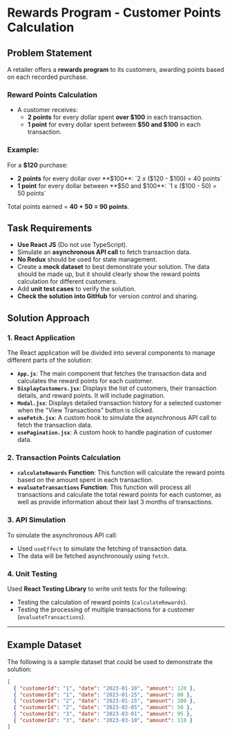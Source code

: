 # Rewards Program - Customer Points Calculation

## Problem Statement

A retailer offers a **rewards program** to its customers, awarding points based on each recorded purchase.

### Reward Points Calculation

- A customer receives:
  - **2 points** for every dollar spent **over $100** in each transaction.
  - **1 point** for every dollar spent between **$50 and $100** in each transaction.

### Example:

For a **$120** purchase:

- **2 points** for every dollar over **$100**: `2 x ($120 - $100) = 40 points`
- **1 point** for every dollar between **$50 and $100**: `1 x ($100 - 50) = 50 points`

Total points earned = **40 + 50 = 90 points**.

## Task Requirements

- **Use React JS** (Do not use TypeScript).
- Simulate an **asynchronous API call** to fetch transaction data.
- **No Redux** should be used for state management.
- Create a **mock dataset** to best demonstrate your solution. The data should be made up, but it should clearly show the reward points calculation for different customers.
- Add **unit test cases** to verify the solution.
- **Check the solution into GitHub** for version control and sharing.

## Solution Approach

### 1. **React Application**

The React application will be divided into several components to manage different parts of the solution:

- **`App.js`**: The main component that fetches the transaction data and calculates the reward points for each customer.
- **`DisplayCustomers.jsx`**: Displays the list of customers, their transaction details, and reward points. It will include pagination.
- **`Modal.jsx`**: Displays detailed transaction history for a selected customer when the "View Transactions" button is clicked.
- **`useFetch.jsx`**: A custom hook to simulate the asynchronous API call to fetch the transaction data.
- **`usePagination.jsx`**: A custom hook to handle pagination of customer data.

### 2. **Transaction Points Calculation**

- **`calculateRewards` Function**: This function will calculate the reward points based on the amount spent in each transaction.
- **`evaluateTransactions` Function**: This function will process all transactions and calculate the total reward points for each customer, as well as provide information about their last 3 months of transactions.

### 3. **API Simulation**

To simulate the asynchronous API call:

- Used `useEffect` to simulate the fetching of transaction data.
- The data will be fetched asynchronously using `fetch`.

### 4. **Unit Testing**

Used **React Testing Library** to write unit tests for the following:

- Testing the calculation of reward points (`calculateRewards`).
- Testing the processing of multiple transactions for a customer (`evaluateTransactions`).

---

## Example Dataset

The following is a sample dataset that could be used to demonstrate the solution:

```json
[
  { "customerId": "1", "date": "2023-01-10", "amount": 120 },
  { "customerId": "1", "date": "2023-01-25", "amount": 80 },
  { "customerId": "2", "date": "2023-01-15", "amount": 200 },
  { "customerId": "2", "date": "2023-02-05", "amount": 50 },
  { "customerId": "3", "date": "2023-03-01", "amount": 95 },
  { "customerId": "3", "date": "2023-03-10", "amount": 110 }
]
```
